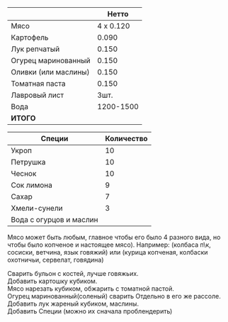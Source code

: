 |                      | Нетто     |
| -------------------- | --------- |
| Мясо                 | 4 х 0.120 |
| Картофель            | 0.090     |
| Лук репчатый         | 0.150     |
| Огурец маринованный  | 0.150     |
| Оливки (или маслины) | 0.150     |
| Томатная паста       | 0.150     |
| Лавровый лист        | 3шт.      |
| Вода                 | 1200-1500 |
| **ИТОГО**            |           |

| Специи                  | Количество |
| ----------------------- | ---------- |
| Укроп                   | 10         |
| Петрушка                | 10         |
| Чеснок                  | 10         |
| Сок лимона              | 9          |
| Сахар                   | 7          |
| Хмели-сунели            | 3          |
| Вода с огурцов и маслин |            |
Мясо может быть любым, главное чтобы его было 4 разного вида, но чтобы было копченое и настоящее мясо). Например: (колбаса п\к, сосиски, ветчина, язык говяжий) или (курица копченая, колбаски охотничьи, сервелат, говядина)

Сварить бульон с костей, лучше говяжьих.  
Добавить картошку кубиком.  
Мясо нарезать кубиком, обжарить с томатной пастой.  
Огурец маринованный(соленый) сварить Отдельно в его же рассоле.  
Добавить лук жареный кубиком, маслины.  
Добавить Специи (можно их сначала проблендерить)